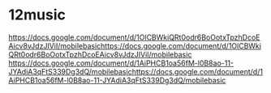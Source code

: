 # 12music
https://docs.google.com/document/d/1OlCBWkiQRt0odr6BoOotxTpzhDcoEAicv8vJdzJIViI/mobilebasichttps://docs.google.com/document/d/1OlCBWkiQRt0odr6BoOotxTpzhDcoEAicv8vJdzJIViI/mobilebasic
https://docs.google.com/document/d/1AiPHCB1oa56fM-l0B8ao-11-JYAdiA3qFtS339Dg3dQ/mobilebasichttps://docs.google.com/document/d/1AiPHCB1oa56fM-l0B8ao-11-JYAdiA3qFtS339Dg3dQ/mobilebasic
